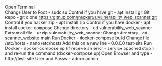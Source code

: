 Open Terminal <br/>
Change User to Root - sudo su 
Control if you have git - apt install git 
Git Repo - git clone https://github.com/jhacker91/vulnerability_web_scanner.git
Control if you hacker zip - apt install zip
Control if you have docker - apt install docker-compose
Change directory - cd vulnerability_web_scanner
Extract all file - unzip vulnerability_web_scanner
Change directory - cd scanner_website-main
Run Docker - docker-compose build
Change file /etc/hosts - nano /etc/hosts
Add this on a new line - 0.0.0.0 test-site
Run Docker - docker-compose up (if receive an error - service apache2 stop ) and re-run the command (docker-compose up)
Open Browser and type - http://test-site
User and Passw - admin admin
